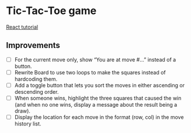 # Tic-Tac-Toe game

[React tutorial](https://react.dev/learn/tutorial-tic-tac-toe)

## Improvements

- [ ] For the current move only, show “You are at move #…” instead of a button.
- [ ] Rewrite Board to use two loops to make the squares instead of hardcoding 
them.
- [ ] Add a toggle button that lets you sort the moves in either ascending or 
descending order.
- [ ] When someone wins, highlight the three squares that caused the win (and 
when no one wins, display a message about the result being a draw).
- [ ] Display the location for each move in the format (row, col) in the move 
history list.
